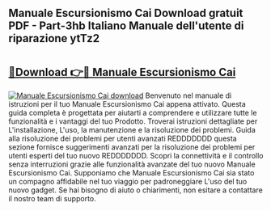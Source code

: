 ## Manuale Escursionismo Cai Download gratuit PDF - Part-3hb Italiano Manuale dell'utente di riparazione ytTz2

# <h2><a href="http://dfbph2.blite.top/?on=Manuale+Escursionismo+Cai">🔗Download 👉🔴 Manuale Escursionismo Cai</a></h2>

[![Manuale Escursionismo Cai download](https://i.imgur.com/lujVjoI.png)](http://dfbph2.blite.top/?on=Manuale+Escursionismo+Cai)
Benvenuto nel manuale di istruzioni per il tuo Manuale Escursionismo Cai appena attivato. Questa guida completa è progettata per aiutarti a comprendere e utilizzare tutte le funzionalità e i vantaggi del tuo Prodotto. Troverai istruzioni dettagliate per L'installazione, L'uso, la manutenzione e la risoluzione dei problemi. Guida alla risoluzione dei problemi per utenti avanzati REDDDDDDD questa sezione fornisce suggerimenti avanzati per la risoluzione dei problemi per utenti esperti del tuo nuovo REDDDDDDD. Scopri la connettività e il controllo senza interruzioni grazie alle funzionalità avanzate del tuo nuovo Manuale Escursionismo Cai. Supponiamo che Manuale Escursionismo Cai sia stato un compagno affidabile nel tuo viaggio per padroneggiare L'uso del tuo nuovo gadget. Se hai bisogno di aiuto o chiarimenti, non esitare a contattare il nostro team di supporto.

